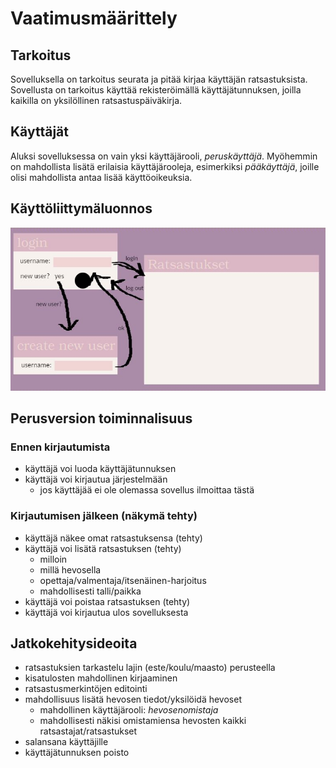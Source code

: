 # Vaatimusmäärittely

## Tarkoitus
Sovelluksella on tarkoitus seurata ja pitää kirjaa käyttäjän ratsastuksista. Sovellusta on tarkoitus käyttää rekisteröimällä käyttäjätunnuksen, joilla kaikilla on yksilöllinen ratsastuspäiväkirja.

## Käyttäjät
Aluksi sovelluksessa on vain yksi käyttäjärooli, _peruskäyttäjä_. Myöhemmin on mahdollista lisätä erilaisia käyttäjärooleja, esimerkiksi _pääkäyttäjä_, joille olisi mahdollista antaa lisää käyttöoikeuksia.

## Käyttöliittymäluonnos
![](./kuvat/kayttoliittymaluonnos.jpg)

## Perusversion toiminnalisuus
  ### Ennen kirjautumista
  - käyttäjä voi luoda käyttäjätunnuksen
  - käyttäjä voi kirjautua järjestelmään
    - jos käyttäjää ei ole olemassa sovellus ilmoittaa tästä
  ### Kirjautumisen jälkeen (näkymä tehty)
  - käyttäjä näkee omat ratsastuksensa (tehty)
  - käyttäjä voi lisätä ratsastuksen (tehty)
    - milloin
    - millä hevosella
    - opettaja/valmentaja/itsenäinen-harjoitus
    - mahdollisesti talli/paikka
  - käyttäjä voi poistaa ratsastuksen (tehty)
  - käyttäjä voi kirjautua ulos sovelluksesta
  
## Jatkokehitysideoita
- ratsastuksien tarkastelu lajin (este/koulu/maasto) perusteella
- kisatulosten mahdollinen kirjaaminen
- ratsastusmerkintöjen editointi
- mahdollisuus lisätä hevosen tiedot/yksilöidä hevoset
  - mahdollinen käyttäjärooli: _hevosenomistaja_
  - mahdollisesti näkisi omistamiensa hevosten kaikki ratsastajat/ratsastukset
- salansana käyttäjille
- käyttäjätunnuksen poisto
